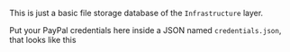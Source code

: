 This is just a basic file storage database of the `Infrastructure` layer.

Put your PayPal credentials here inside a JSON named `credentials.json`, that looks like this
